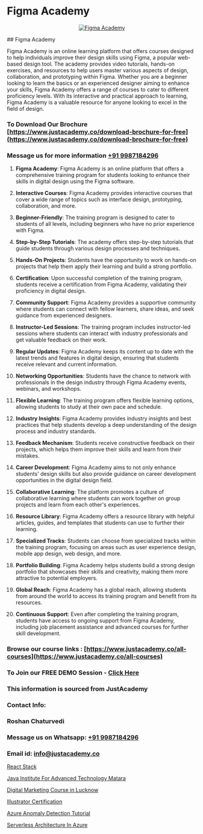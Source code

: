 # Figma Academy

<p align="center">
  <a href="https://justacademy.co/course-detail/figma-training">
    <img src="https://justacademy.co/storage2/course_image/1677062509_course_image.webp" alt="Figma Academy">
  </a>
</p>
## Figma Academy

Figma Academy is an online learning platform that offers courses designed to help individuals improve their design skills using Figma, a popular web-based design tool. The academy provides video tutorials, hands-on exercises, and resources to help users master various aspects of design, collaboration, and prototyping within Figma. Whether you are a beginner looking to learn the basics or an experienced designer aiming to enhance your skills, Figma Academy offers a range of courses to cater to different proficiency levels. With its interactive and practical approach to learning, Figma Academy is a valuable resource for anyone looking to excel in the field of design.
### To Download Our Brochure [https://www.justacademy.co/download-brochure-for-free](https://www.justacademy.co/download-brochure-for-free)
### Message us for more information [+91 9987184296](https://api.whatsapp.com/send?phone=919987184296)
1) **Figma Academy**: Figma Academy is an online platform that offers a comprehensive training program for students looking to enhance their skills in digital design using the Figma software.
  
2) **Interactive Courses**: Figma Academy provides interactive courses that cover a wide range of topics such as interface design, prototyping, collaboration, and more.

3) **Beginner-Friendly**: The training program is designed to cater to students of all levels, including beginners who have no prior experience with Figma.

4) **Step-by-Step Tutorials**: The academy offers step-by-step tutorials that guide students through various design processes and techniques.

5) **Hands-On Projects**: Students have the opportunity to work on hands-on projects that help them apply their learning and build a strong portfolio.

6) **Certification**: Upon successful completion of the training program, students receive a certification from Figma Academy, validating their proficiency in digital design.

7) **Community Support**: Figma Academy provides a supportive community where students can connect with fellow learners, share ideas, and seek guidance from experienced designers.

8) **Instructor-Led Sessions**: The training program includes instructor-led sessions where students can interact with industry professionals and get valuable feedback on their work.

9) **Regular Updates**: Figma Academy keeps its content up to date with the latest trends and features in digital design, ensuring that students receive relevant and current information.

10) **Networking Opportunities**: Students have the chance to network with professionals in the design industry through Figma Academy events, webinars, and workshops.

11) **Flexible Learning**: The training program offers flexible learning options, allowing students to study at their own pace and schedule.

12) **Industry Insights**: Figma Academy provides industry insights and best practices that help students develop a deep understanding of the design process and industry standards.

13) **Feedback Mechanism**: Students receive constructive feedback on their projects, which helps them improve their skills and learn from their mistakes.

14) **Career Development**: Figma Academy aims to not only enhance students' design skills but also provide guidance on career development opportunities in the digital design field.

15) **Collaborative Learning**: The platform promotes a culture of collaborative learning where students can work together on group projects and learn from each other's experiences.

16) **Resource Library**: Figma Academy offers a resource library with helpful articles, guides, and templates that students can use to further their learning.

17) **Specialized Tracks**: Students can choose from specialized tracks within the training program, focusing on areas such as user experience design, mobile app design, web design, and more.

18) **Portfolio Building**: Figma Academy helps students build a strong design portfolio that showcases their skills and creativity, making them more attractive to potential employers.

19) **Global Reach**: Figma Academy has a global reach, allowing students from around the world to access its training program and benefit from its resources.

20) **Continuous Support**: Even after completing the training program, students have access to ongoing support from Figma Academy, including job placement assistance and advanced courses for further skill development.

### Browse our course links : [https://www.justacademy.co/all-courses](https://www.justacademy.co/all-courses) 
### To Join our FREE DEMO Session - [Click Here](https://www.justacademy.co/register-for-course-demo)


### This information is sourced from JustAcademy
### Contact Info:
### Roshan Chaturvedi
### Message us on Whatsapp: [+91 9987184296](https://api.whatsapp.com/send?phone=919987184296)
### Email id: [info@justacademy.co](mailto:info@justacademy.co)
                
[React Stack](https://www.linkedin.com/pulse/react-stack-justacademy-chandigarh-2ngrc?trackingId=r3ubgz8hY0ODmRnVjqsCJA%3D%3D&lipi=urn%3Ali%3Apage%3Ad_flagship3_company_admin%3BGsnT7fdrREqkLqUmImc0GQ%3D%3D)

[Java Institute For Advanced Technology Matara](https://www.linkedin.com/pulse/java-institute-advanced-technology-matara-justacademy-hyderabad-yf0wc?trackingId=1gzvq5RfnFZEghwcKvoIcg%3D%3D&lipi=urn%3Ali%3Apage%3Ad_flagship3_company_admin%3BHOARzOn6RjSLHiGUJj0uqA%3D%3D)

[Digital Marketing Course in Lucknow](https://medium.com/@mahi3106/digital-marketing-course-in-lucknow-9573d4a0082e)

[Illustrator Certification](https://medium.com/@kamblerajas684/illustrator-certification-acf5496d5dd3)

[Azure Anomaly Detection Tutorial](https://justacademyin.github.io/justacademy/azure-anomaly-detection-tutorial)

[Serverless Architecture In Azure](https://justacademyin.github.io/justacademy/serverless-architecture-in-azure)

